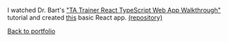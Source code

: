 I watched Dr. Bart's ["TA Trainer React TypeScript Web App Walkthrough"](https://www.youtube.com/watch?v=q8eYF6cUi5c) tutorial and created [this](https://timblakel.github.io/my-app/) basic React app. [(repository)](https://github.com/timblakel/my-app)
  
[Back to portfolio](https://timblakel.github.io/)  
